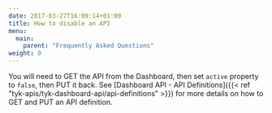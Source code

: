 ```yaml
---
date: 2017-03-27T16:09:14+01:00
title: How to disable an API
menu:
  main:
    parent: "Frequently Asked Questions"
weight: 0
---
```


You will need to GET the API from the Dashboard, then set `active` property to `false`, then PUT it back.
See [Dashboard API - API Definitions]({{< ref "tyk-apis/tyk-dashboard-api/api-definitions" >}}) for more details on how to GET and PUT an API definition.

